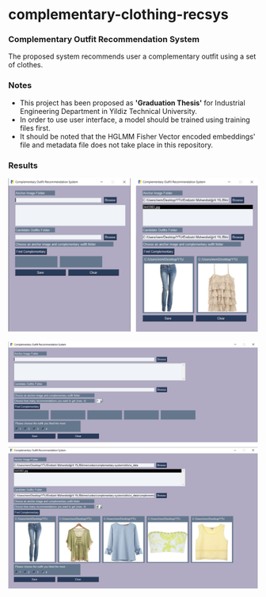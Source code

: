 # complementary-clothing-recsys
### Complementary Outfit Recommendation System
The proposed system recommends user a complementary outfit using a set of clothes.

### Notes
<ul>
  <li>This project has been proposed as <b>'Graduation Thesis'</b> for Industrial Engineering Department in Yildiz Technical University.</li>
  <li>In order to use user interface, a model should be trained using training files first.</li>
  <li>It should be noted that the HGLMM Fisher Vector encoded embeddings' file and metadata file does not take place in this repository.</li>
</ul>

### Results
<img src = 'https://github.com/irematilgan/complementary-clothing-recsys/blob/master/ui_images/UI_All.png'>
<br>
<br>
<img src = 'https://github.com/irematilgan/complementary-clothing-recsys/blob/master/ui_images/UI_All2.png'>

